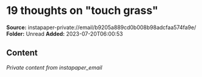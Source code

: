 # 19 thoughts on "touch grass"

**Source:** instapaper-private://email/b9205a889cd0b008b98adcfaa574fa9e/
**Folder:** Unread
**Added:** 2023-07-20T06:00:53




## Content
*Private content from instapaper_email*
